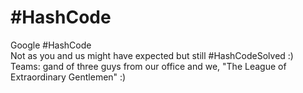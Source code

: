 # #HashCode
Google #HashCode\
Not as you and us might have expected but still #HashCodeSolved :)\
Teams: gand of three guys from our office and we, "The League of Extraordinary Gentlemen" :) 
